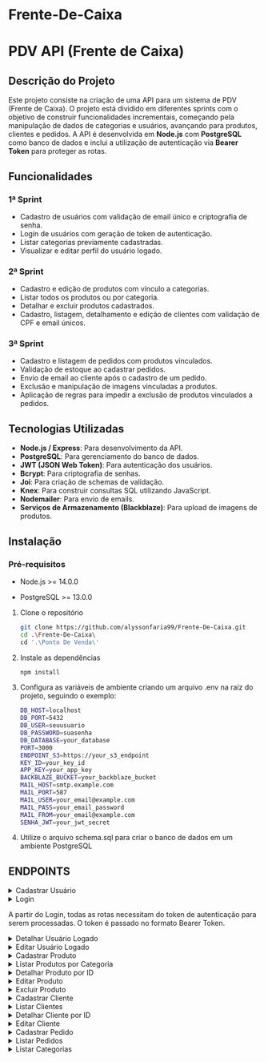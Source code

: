 # Frente-De-Caixa

# PDV API (Frente de Caixa)

## Descrição do Projeto
Este projeto consiste na criação de uma API para um sistema de PDV (Frente de Caixa). O projeto está dividido em diferentes sprints com o objetivo de construir funcionalidades incrementais, começando pela manipulação de dados de categorias e usuários, avançando para produtos, clientes e pedidos. A API é desenvolvida em **Node.js** com **PostgreSQL** como banco de dados e inclui a utilização de autenticação via **Bearer Token** para proteger as rotas.

## Funcionalidades

### 1ª Sprint
- Cadastro de usuários com validação de email único e criptografia de senha.
- Login de usuários com geração de token de autenticação.
- Listar categorias previamente cadastradas.
- Visualizar e editar perfil do usuário logado.

### 2ª Sprint
- Cadastro e edição de produtos com vínculo a categorias.
- Listar todos os produtos ou por categoria.
- Detalhar e excluir produtos cadastrados.
- Cadastro, listagem, detalhamento e edição de clientes com validação de CPF e email únicos.

### 3ª Sprint
- Cadastro e listagem de pedidos com produtos vinculados.
- Validação de estoque ao cadastrar pedidos.
- Envio de email ao cliente após o cadastro de um pedido.
- Exclusão e manipulação de imagens vinculadas a produtos.
- Aplicação de regras para impedir a exclusão de produtos vinculados a pedidos.

## Tecnologias Utilizadas
- **Node.js / Express**: Para desenvolvimento da API.
- **PostgreSQL**: Para gerenciamento do banco de dados.
- **JWT (JSON Web Token)**: Para autenticação dos usuários.
- **Bcrypt**: Para criptografia de senhas.
- **Joi**: Para criação de schemas de validação.
- **Knex**: Para construir consultas SQL utilizando JavaScript.
- **Nodemailer**: Para envio de emails.
- **Serviços de Armazenamento (Blackblaze)**: Para upload de imagens de produtos.

## Instalação
### Pré-requisitos
   - Node.js >= 14.0.0
   
   - PostgreSQL >= 13.0.0
   
1. Clone o repositório
   ```bash
   git clone https://github.com/alyssonfaria99/Frente-De-Caixa.git
   cd .\Frente-De-Caixa\
   cd '.\Ponto De Venda\'

2. Instale as dependências
   ```bash
   npm install

3. Configura as variáveis de ambiente criando um arquivo .env na raíz do projeto, seguindo o exemplo:
   ```bash
   DB_HOST=localhost
   DB_PORT=5432
   DB_USER=seuusuario
   DB_PASSWORD=suasenha
   DB_DATABASE=your_database
   PORT=3000
   ENDPOINT_S3=https://your_s3_endpoint
   KEY_ID=your_key_id
   APP_KEY=your_app_key
   BACKBLAZE_BUCKET=your_backblaze_bucket
   MAIL_HOST=smtp.example.com
   MAIL_PORT=587
   MAIL_USER=your_email@example.com
   MAIL_PASS=your_email_password
   MAIL_FROM=your_email@example.com
   SENHA_JWT=your_jwt_secret

4. Utilize o arquivo schema.sql para criar o banco de dados em um ambiente PostgreSQL

## ENDPOINTS
<details>
  <summary>Cadastrar Usuário</summary>
  
  - **Endpoint**: `POST /cadastrarUsuario`
  
  - **Descrição**: Cadastra um novo usuário no banco de dados.
  
  - **Corpo da Requisição:**
    
           {
         	   "nome": "Alysson",
         	   "email": "alysson123@gmail.com",
         	   "senha": "12345"
           }
  
</details>
<details>
  <summary>Login</summary>
   
  - **Endpoint**: `POST /login`
  
  - **Descrição**: Verifica as credenciais, realiza o login e gera um token de autenticação.
  
  - **Corpo da Requisição:**
    
           {
         	   "email": "alysson123@gmail.com",
         	   "senha": "12345"
           }
  
  - **Resposta:**
    
         {
         	"usuario": {
         		"id": 1,
         		"nome": "Alysson",
         		"email": "alysson123@gmail.com"
         	},
         	"token": "eyJhbGciOiJIUzI1NiIsInR5cCI6IkpXVCJ9.eyJpZCI6MSwiaWF0IjoxNzI5NjkyMjMyLCJleHAiOjE3MzAyMTA2MzJ9.nwazOjYS9NLyzk31__NmxB0SWZmc1WQ5_v5dUDrEUlI"
         }
        
  
</details>

A partir do Login, todas as rotas necessitam do token de autenticação para serem processadas. O token é passado no formato Bearer Token.
<details>
  <summary>Detalhar Usuário Logado</summary>
   
  - **Endpoint**: `GET /usuario`
  
  - **Descrição**: Retorna as informações do usuário logado.

  - **Resposta**:
    
        {
         	"id": 1,
         	"nome": "Alysson Faria Santos",
         	"email": "alysson123@gmail.com"
        }
  
</details>
<details>
  <summary>Editar Usuário Logado</summary>
  
  - **Endpoint**: `PUT /editarUsuario`
  
  - **Descrição**: Modifica informações do usuário logado.
  
  - **Corpo da Requisição:**
    
           {
                   "nome": "Alysson Faria Santos",
         	   "email": "alysson456@gmail.com",
         	   "senha": "567890"
           }
  
</details>
<details>
  <summary>Cadastrar Produto</summary>
  
  - Descrição detalhada da primeira funcionalidade.
  - Passos para usar.
  
</details>
<details>
  <summary>Listar Produtos por Categoria</summary>
  
  - **Endpoint**: `GET /produto?categoria_id`
  
  - **Descrição**: Lista todos os produtos associados a uma categoria.

  - **Resposta**:
    
         [
         	{
         		"id": 2,
         		"descricao": "preto",
         		"quantidade_estoque": 7,
         		"valor": "800000.00",
         		"categoria_id": 1,
         		"produto_imagem": null
         	},
         	{
         		"id": 3,
         		"descricao": "vermelho",
         		"quantidade_estoque": 2,
         		"valor": "300000.00",
         		"categoria_id": 1,
         		"produto_imagem": null
         	}
         ]
  
</details>
<details>
  <summary>Detalhar Produto por ID</summary>
  
  - **Endpoint**: `GET /produto/:id`
  
  - **Descrição**: Retorna as informações do produto com o ID especificado.

  - **Resposta**:
    
         {
         	"id": 1,
         	"descricao": "ok",
         	"quantidade_estoque": 190,
         	"valor": "50001.00",
         	"categoria_id": 3,
         	"produto_imagem": null
         }
  
</details>
<details>
  <summary>Editar Produto</summary>
  
  - **Endpoint**: `PUT /editarProduto/:id`
  
  - **Descrição**: Edita o produto com o ID especificado.

  - **Exemplo de corpo de requisição**:
    
        {
         	"descricao": "camisa ",
         	"quantidade_estoque": "0",
         	"valor": "20000",
         	"categoria_id": "7"
         }
  
</details>
<details>
  <summary>Excluir Produto</summary>
  
  - **Endpoint**: `DELETE /excluirProduto/:id`
  
  - **Descrição**: Exclui o produto com o ID especificado.

  - **Resposta**:
    
        "Produto excluído com sucesso"
  
</details>
<details>
  <summary>Cadastrar Cliente</summary>
  
  - **Endpoint**: `POST /cadastrarCliente`
  
  - **Descrição**: Cadastra um novo cliente com email e CPF únicos.

  - **Exemplo de corpo de requisição**:
    
         {
         	"nome": "Alysson",
         	"email": "alyssonfaria99@gmail.com",
         	"cpf":"12345678900",
         	"cep":"35636104",
         	"rua":"Rua José Lucas Gontijo",
         	"numero":"69",
         	"bairro":"São Lucas",
         	"cidade":"Bom Despacho",
         	"estado":"MG"
         }
  
</details>
<details>
  <summary>Listar Clientes</summary>
  

  - **Endpoint**: `GET /clientes`
  
  - **Descrição**: Lista todos os clientes.

  - **Resposta**:
    
           {
         	"clientes": [
         		{
         			"id": 1,
         			"nome": "Alysson",
         			"email": "alysson123456@gmail.com",
         			"cpf": "13122233343",
         			"cep": "35636104",
         			"rua": "Rua José Lucas Gontijo",
         			"numero": "69",
         			"bairro": "São Lucas",
         			"cidade": "Bom Despacho",
         			"estado": "MG"
         		},
         		{
         			"id": 2,
         			"nome": "Alysson",
         			"email": "alyssonfaria99@gmail.com",
         			"cpf": "12345678900",
         			"cep": "35636104",
         			"rua": "Rua José Lucas Gontijo",
         			"numero": "69",
         			"bairro": "São Lucas",
         			"cidade": "Bom Despacho",
         			"estado": "MG"
         		}
         	]
         }
  
</details>
<details>
  <summary>Detalhar Cliente por ID</summary>
  
  - **Endpoint**: `GET /cliente/:id`
  
  - **Descrição**: Retorna informações do cliente com o ID especificado.

  - **Resposta**:
    
        {
      	"cliente": {
      		"id": 1,
      		"nome": "Alysson",
      		"email": "alysson123456@gmail.com",
      		"cpf": "13122233343",
      		"cep": "35636104",
      		"rua": "Rua José Lucas Gontijo",
      		"numero": "69",
      		"bairro": "São Lucas",
      		"cidade": "Bom Despacho",
      		"estado": "MG"
      	}
        }
  
</details>
<details>
  <summary>Editar Cliente</summary>
  
  - **Endpoint**: `PUT /editarCliente/:id`
  
  - **Descrição**: Altera dados do cliente com o ID especificado.

  - **Exemplo de corpo de requisição**:
    
         {
         	"nome": "Alysson",
         	"email": "alysson123456@gmail.com",
         	"cpf":"13122233343"
         }
  
</details>
<details>
  <summary>Cadastrar Pedido</summary>
  
  - **Endpoint**: `POST /cadastrarPedido`
  
  - **Descrição**: Cadastra um novo pedido vinculado a um cliente existente.

  - **Exemplo de corpo de requisição**:
    
         {
             "cliente_id": 1,
             "observacao": "Em caso de ausência recomendo deixar com algum vizinho",
             "pedido_produtos": [
                 {
                     "produto_id": 1,
                     "quantidade_produto": 10
                 }
             ]
         }
  
</details>
<details>
  <summary>Listar Pedidos</summary>
  
  - **Endpoint**: `GET /pedidos?cliente_id`
  
  - **Descrição**: Retorna todos os pedidos associados a um cliente.

  - **Resposta**:
    
            [
            	{
            		"pedido": {
            			"id": 1,
            			"cliente_id": 1,
            			"observacao": "Em caso de ausência recomendo deixar com algum vizinho",
            			"valor_total": "500010.00"
            		},
            		"pedidoProduto": [
            			{
            				"pedido_id": 1,
            				"produto_id": 1,
            				"quantidade_produto": 10,
            				"valor_produto": "50001.00"
            			}
            		]
            	},
            	{
            		"pedido": {
            			"id": 2,
            			"cliente_id": 1,
            			"observacao": "Entregar somente para o destinatário",
            			"valor_total": "100250.00"
            		},
            		"pedidoProduto": [
            			{
            				"pedido_id": 2,
            				"produto_id": 3,
            				"quantidade_produto": 5,
            				"valor_produto": "20050.00"
            			}
            		]
            	}
             ]
  
</details>
<details>
  <summary>Listar Categorias</summary>
  
  - **Endpoint**: `GET /categorias`
  
  - **Descrição**: Retorna todas as categorias de produtos.

  - **Resposta**:
    
         [
         	{
         		"id": 1,
         		"descricao": "Informática"
         	},
         	{
         		"id": 2,
         		"descricao": "Celulares"
         	},
         	{
         		"id": 3,
         		"descricao": "Beleza e Perfumaria"
         	},
         	{
         		"id": 4,
         		"descricao": "Mercado"
         	},
         	{
         		"id": 5,
         		"descricao": "Livros e Papelaria"
         	},
         	{
         		"id": 6,
         		"descricao": "Brinquedos"
         	},
         	{
         		"id": 7,
         		"descricao": "Moda"
         	},
         	{
         		"id": 8,
         		"descricao": "Bebê"
         	},
         	{
         		"id": 9,
         		"descricao": "Games"
         	}
         ]
  
</details>

